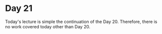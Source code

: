 # Day 21

Today's lecture is simple the continuation of the Day 20. Therefore, there is no work covered today other than Day 20.